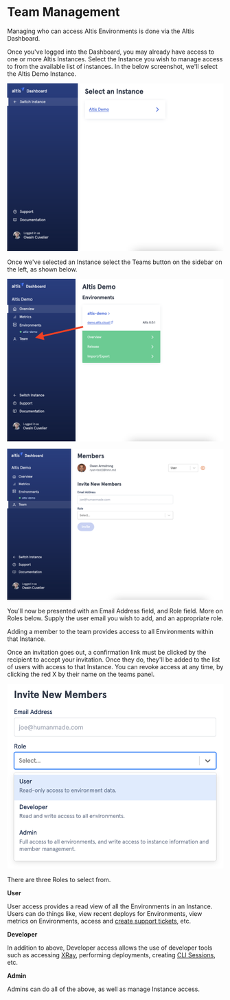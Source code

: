 # Team Management

Managing who can access Altis Environments is done via the Altis Dashboard. 

Once you've logged into the Dashboard, you may already have access to one or more Altis Instances. 
Select the Instance you wish to manage access to from the available list of instances. In the below screenshot, we'll select the Altis Demo Instance.

![Example List of Instances](../assets/teams-select-instance.png)

Once we've selected an Instance select the Teams button on the sidebar on the left, as shown below.

![Teams button location](../assets/teams-button.png)

![View of teams panel](../assets/teams-panel.png)

You'll now be presented with an Email Address field, and Role field. More on Roles below.
Supply the user email you wish to add, and an appropriate role.

Adding a member to the team provides access to all Environments within that Instance.

Once an invitation goes out, a confirmation link must be clicked by the recipient to accept your invitation. Once they do, they'll be added to the list of users with access to that Instance. You can revoke access at any time, by clicking the red X by their name on the teams panel.

![List of Roles](../assets/teams-role-selector.png)

There are three Roles to select from. 

**User**

User access provides a read view of all the Environments in an Instance. Users can do things like, view recent deploys for Environments, view metrics on Environments, access and [create support tickets](https://docs.altis-dxp.com/guides/getting-help-with-altis/), etc.

**Developer**

In addition to above, Developer access allows the use of developer tools such as accessing [XRay](https://docs.altis-dxp.com/cloud/dashboard/x-ray/), performing deployments, creating [CLI Sessions](https://docs.altis-dxp.com/nightly/cloud/dashboard/cli/), etc.

**Admin**

Admins can do all of the above, as well as manage Instance access.
